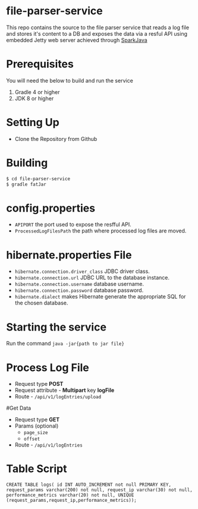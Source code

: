 # file-parser-service
This repo contains the source to the file parser service that reads a log file and stores it's content to a DB 
and exposes the data via a resful API using embedded Jetty web server achieved through [SparkJava](http://sparkjava.com/) 
# Prerequisites
You will need the below to build and run the service
1. Gradle 4 or higher
2. JDK 8 or higher

# Setting Up
- Clone the Repository from Github

# Building
  ```sh
$ cd file-parser-service
$ gradle fatJar
```
# config.properties
- `APIPORT` the port used to expose the resfful API.
- `ProcessedLogFilesPath` the path where processed log files are moved.

# hibernate.properties File
- `hibernate.connection.driver_class` JDBC driver class.
- `hibernate.connection.url` JDBC URL to the database instance.
- `hibernate.connection.username` database username.
- `hibernate.connection.password` database password.
- `hibernate.dialect` makes Hibernate generate the appropriate SQL for the chosen database.

# Starting the service
Run the command
`java -jar{path to jar file}`

# Process Log File
- Request type **POST** 
- Request attribute - **Multipart** key **logFile**
- Route - `/api/v1/logEntries/upload`

#Get Data
- Request type **GET**
- Params (optional) 
  -  `page_size`
  -  `offset`
- Route - `/api/v1/logEntries`

# Table Script
`CREATE TABLE logs(
id INT AUTO_INCREMENT not null PRIMARY KEY,
request_params varchar(200) not null,
request_ip varchar(30) not null,
performance_metrics varchar(20) not null,
UNIQUE (request_params,request_ip,performance_metrics));`
